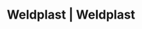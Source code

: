---
Filename: "eshop-products-variant134"
Link: "file:/Users/vinayakpatel/Downloads/www.weldplast.cz/eshop_products_compare/add/eshop-products-variant134"
product_name: "null"
product_id: "null"
title: "Weldplast | Weldplast"
product_desc: ""
product_specs: ""
product_downloads: ""
href: ""
p_desc_2: ""
accessories: ""
similar_products: ""
---